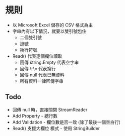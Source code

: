 # 規則

- 以 Microsoft Excel 儲存的 CSV 格式為主
- 字串內有以下情況，就要以雙引號包住
    - 二個雙引號
    - 逗號
    - 換行符號
- Read() 代表逐個欄位讀取
    - 回傳 string.Empty 代表空字串
    - 回傳 \r\n 代表換行
    - 回傳 null 代表已無資料
    - 所有資料一律回傳字串
    
## Todo

- 回傳 null 時，直接關閉 StreamReader
- Add Property - 總行數
- Add Validation - 欄位數是否一致 (除了最後一個空白行)
- Read() 支援大欄位 模式 - 使用 StringBuilder

